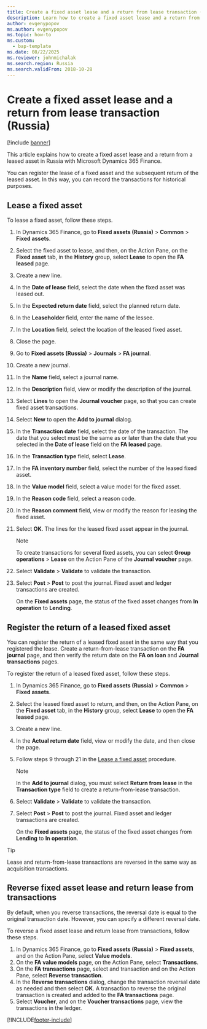 ```yaml
---
title: Create a fixed asset lease and a return from lease transaction (Russia)
description: Learn how to create a fixed asset lease and a return from a leased asset in Russia with Microsoft Dynamics 365 Finance.
author: evgenypopov
ms.author: evgenypopov
ms.topic: how-to
ms.custom: 
  - bap-template
ms.date: 08/22/2025
ms.reviewer: johnmichalak
ms.search.region: Russia
ms.search.validFrom: 2018-10-28
---
```


# Create a fixed asset lease and a return from lease transaction (Russia)

[!include [banner](../../includes/banner.md)]

This article explains how to create a fixed asset lease and a return from a leased asset in Russia with Microsoft Dynamics 365 Finance.

You can register the lease of a fixed asset and the subsequent return of the leased asset. In this way, you can record the transactions for historical purposes.

## Lease a fixed asset

To lease a fixed asset, follow these steps.

1. In Dynamics 365 Finance, go to **Fixed assets (Russia)** \> **Common** \> **Fixed assets**.
1. Select the fixed asset to lease, and then, on the Action Pane, on the **Fixed asset** tab, in the **History** group, select **Lease** to open the **FA leased** page.
1. Create a new line.
1. In the **Date of lease** field, select the date when the fixed asset was leased out.
1. In the **Expected return date** field, select the planned return date.
1. In the **Leaseholder** field, enter the name of the lessee.
1. In the **Location** field, select the location of the leased fixed asset.
1. Close the page.
1. Go to **Fixed assets (Russia)** \> **Journals** \> **FA journal**.
1. Create a new journal.
1. In the **Name** field, select a journal name.
1. In the **Description** field, view or modify the description of the journal.
1. Select **Lines** to open the **Journal voucher** page, so that you can create fixed asset transactions.
1. Select **New** to open the **Add to journal** dialog.
1. In the **Transaction date** field, select the date of the transaction. The date that you select must be the same as or later than the date that you selected in the **Date of lease** field on the **FA leased** page.
1. In the **Transaction type** field, select **Lease**.
1. In the **FA inventory number** field, select the number of the leased fixed asset.
1. In the **Value model** field, select a value model for the fixed asset.
1. In the **Reason code** field, select a reason code.
1. In the **Reason comment** field, view or modify the reason for leasing the fixed asset.
1. Select **OK**. The lines for the leased fixed asset appear in the journal.

    > [!NOTE]
    > To create transactions for several fixed assets, you can select **Group operations** \> **Lease** on the Action Pane of the **Journal voucher** page.

1. Select **Validate** \> **Validate** to validate the transaction.
1. Select **Post** \> **Post** to post the journal. Fixed asset and ledger transactions are created.

    On the **Fixed assets** page, the status of the fixed asset changes from **In operation** to **Lending**.

## Register the return of a leased fixed asset

You can register the return of a leased fixed asset in the same way that you registered the lease. Create a return-from-lease transaction on the **FA journal** page, and then verify the return date on the **FA on loan** and **Journal transactions** pages.

To register the return of a leased fixed asset, follow these steps.

1. In Dynamics 365 Finance, go to **Fixed assets (Russia)** \> **Common** \> **Fixed assets**.
1. Select the leased fixed asset to return, and then, on the Action Pane, on the **Fixed asset** tab, in the **History** group, select **Lease** to open the **FA leased** page.
1. Create a new line.
1. In the **Actual return date** field, view or modify the date, and then close the page.
1. Follow steps 9 through 21 in the [Lease a fixed asset](#lease-a-fixed-asset) procedure.

    > [!NOTE]
    > In the **Add to journal** dialog, you must select **Return from lease** in the **Transaction type** field to create a return-from-lease transaction.

1. Select **Validate** \> **Validate** to validate the transaction.
1. Select **Post** \> **Post** to post the journal. Fixed asset and ledger transactions are created.

    On the **Fixed assets** page, the status of the fixed asset changes from **Lending** to **In operation**.

> [!TIP]
> Lease and return-from-lease transactions are reversed in the same way as acquisition transactions.

## Reverse fixed asset lease and return lease from transactions

By default, when you reverse transactions, the reversal date is equal to the original transaction date. However, you can specify a different reversal date.

To reverse a fixed asset lease and return lease from transactions, follow these steps.

1. In Dynamics 365 Finance, go to **Fixed assets (Russia)** > **Fixed assets**, and on the Action Pane, select **Value models**.
1. On the **FA value models** page, on the Action Pane, select **Transactions**.
1. On the **FA transactions** page, select and transaction and on the Action Pane, select **Reverse transaction**.
1. In the **Reverse transactions** dialog, change the transaction reversal date as needed and then select **OK**. A transaction to reverse the original transaction is created and added to the **FA transactions** page.
1. Select **Voucher**, and on the **Voucher transactions** page, view the transactions in the ledger.


[!INCLUDE[footer-include](../../../includes/footer-banner.md)]
